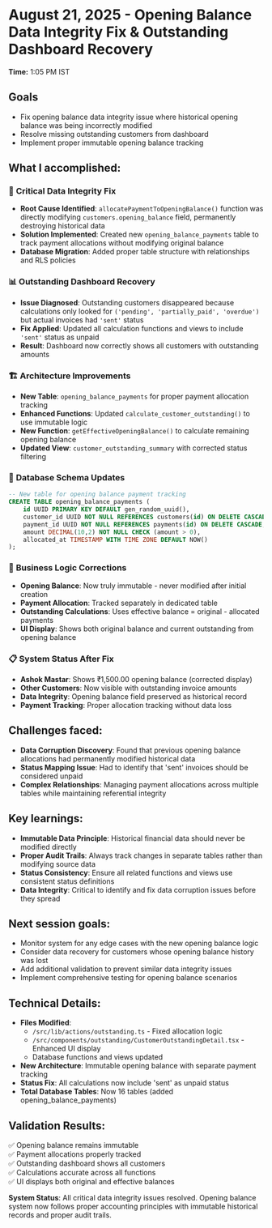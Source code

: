 # August 21, 2025 - Opening Balance Data Integrity Fix & Outstanding Dashboard Recovery

**Time:** 1:05 PM IST

## Goals
- Fix opening balance data integrity issue where historical opening balance was being incorrectly modified
- Resolve missing outstanding customers from dashboard
- Implement proper immutable opening balance tracking

## What I accomplished:

### 🔧 **Critical Data Integrity Fix**
- **Root Cause Identified**: `allocatePaymentToOpeningBalance()` function was directly modifying `customers.opening_balance` field, permanently destroying historical data
- **Solution Implemented**: Created new `opening_balance_payments` table to track payment allocations without modifying original balance
- **Database Migration**: Added proper table structure with relationships and RLS policies

### 📊 **Outstanding Dashboard Recovery**
- **Issue Diagnosed**: Outstanding customers disappeared because calculations only looked for `('pending', 'partially_paid', 'overdue')` but actual invoices had `'sent'` status
- **Fix Applied**: Updated all calculation functions and views to include `'sent'` status as unpaid
- **Result**: Dashboard now correctly shows all customers with outstanding amounts

### 🏗️ **Architecture Improvements**
- **New Table**: `opening_balance_payments` for proper payment allocation tracking
- **Enhanced Functions**: Updated `calculate_customer_outstanding()` to use immutable logic
- **New Function**: `getEffectiveOpeningBalance()` to calculate remaining opening balance
- **Updated View**: `customer_outstanding_summary` with corrected status filtering

### 💾 **Database Schema Updates**
```sql
-- New table for opening balance payment tracking
CREATE TABLE opening_balance_payments (
    id UUID PRIMARY KEY DEFAULT gen_random_uuid(),
    customer_id UUID NOT NULL REFERENCES customers(id) ON DELETE CASCADE,
    payment_id UUID NOT NULL REFERENCES payments(id) ON DELETE CASCADE,
    amount DECIMAL(10,2) NOT NULL CHECK (amount > 0),
    allocated_at TIMESTAMP WITH TIME ZONE DEFAULT NOW()
);
```

### 🎯 **Business Logic Corrections**
- **Opening Balance**: Now truly immutable - never modified after initial creation
- **Payment Allocation**: Tracked separately in dedicated table
- **Outstanding Calculations**: Uses effective balance = original - allocated payments
- **UI Display**: Shows both original balance and current outstanding from opening balance

### 📋 **System Status After Fix**
- **Ashok Mastar**: Shows ₹1,500.00 opening balance (corrected display)
- **Other Customers**: Now visible with outstanding invoice amounts
- **Data Integrity**: Opening balance field preserved as historical record
- **Payment Tracking**: Proper allocation tracking without data loss

## Challenges faced:
- **Data Corruption Discovery**: Found that previous opening balance allocations had permanently modified historical data
- **Status Mapping Issue**: Had to identify that 'sent' invoices should be considered unpaid
- **Complex Relationships**: Managing payment allocations across multiple tables while maintaining referential integrity

## Key learnings:
- **Immutable Data Principle**: Historical financial data should never be modified directly
- **Proper Audit Trails**: Always track changes in separate tables rather than modifying source data
- **Status Consistency**: Ensure all related functions and views use consistent status definitions
- **Data Integrity**: Critical to identify and fix data corruption issues before they spread

## Next session goals:
- Monitor system for any edge cases with the new opening balance logic
- Consider data recovery for customers whose opening balance history was lost
- Add additional validation to prevent similar data integrity issues
- Implement comprehensive testing for opening balance scenarios

## Technical Details:
- **Files Modified**: 
  - `/src/lib/actions/outstanding.ts` - Fixed allocation logic
  - `/src/components/outstanding/CustomerOutstandingDetail.tsx` - Enhanced UI display
  - Database functions and views updated
- **New Architecture**: Immutable opening balance with separate payment tracking
- **Status Fix**: All calculations now include 'sent' as unpaid status
- **Total Database Tables**: Now 16 tables (added opening_balance_payments)

## Validation Results:
✅ Opening balance remains immutable  
✅ Payment allocations properly tracked  
✅ Outstanding dashboard shows all customers  
✅ Calculations accurate across all functions  
✅ UI displays both original and effective balances  

**System Status**: All critical data integrity issues resolved. Opening balance system now follows proper accounting principles with immutable historical records and proper audit trails.